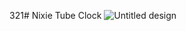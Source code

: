321# Nixie Tube Clock
![Untitled design](https://github.com/Rupali1407/JavaScript-Projects/assets/123893797/56c8ac29-404f-4561-8106-7f5aa3ff8337)
